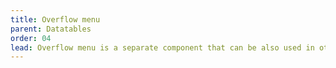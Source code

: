 ```yaml
---
title: Overflow menu
parent: Datatables
order: 04
lead: Overflow menu is a separate component that can be also used in other places of the website. It is a button that expands a menu with some options. 
---
```


<!--
{% include code/accordion.html component="overflow-menu" %}

<div class="accordion-bordered accordion-docs">
    <button class="button-unstyled accordion-button" aria-expanded="true" aria-controls="overflow-menu-docs">Documentation</button>
    <div id="overflow-menu-docs" aria-hidden="false" class="accordion-content">
        <h4>SCSS classes</h4>
        <div class="table-container">
            <table class="dk-table borderless compact" style="font-size: small">
                <thead>
                    <tr>
                        <th width="190px">SCSS class</th>
                        <th>Description</th>
                    </tr>
                </thead>
                <tbody>
                    <tr>
                        <td>overflow-menu</td>
                        <td>The container for all overflow-menu items.</td>
                    </tr>
                    <tr>
                        <td>overflow-menu-btn</td>
                        <td>The button that expands the menu.</td>
                    </tr>
                    <tr>
                        <td>overflow-menu-options</td>
                        <td>The container for menu options.</td>
                    </tr>               
                </tbody>
            </table>
        </div>
    </div>
</div>
-->